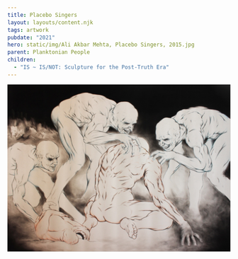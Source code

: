 ```yaml
---
title: Placebo Singers
layout: layouts/content.njk
tags: artwork
pubdate: "2021"
hero: static/img/Ali Akbar Mehta, Placebo Singers, 2015.jpg
parent: Planktonian People
children:
  - "IS ~ IS/NOT: Sculpture for the Post-Truth Era"
---
```

![Placebo Singers, 2015, graphite and charcoal on Hahnemühle paper](/static/img/ali-akbar-mehta-placebo-singers-2015.jpg)
